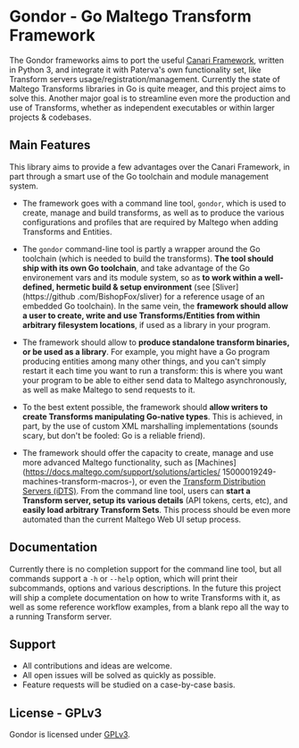 
Gondor - Go Maltego Transform Framework
=====

The Gondor frameworks aims to port the useful [Canari Framework](https://github.com/redcanari/canari3), 
written in Python 3, and integrate it with Paterva's own functionality set, like Transform servers 
usage/registration/management. Currently the state of Maltego Transforms libraries in Go is quite meager,
and this project aims to solve this. Another major goal is to streamline even more the production and use 
of Transforms, whether as independent executables or within larger projects & codebases.

## Main Features

This library aims to provide a few advantages over the Canari Framework, 
in part through a smart use of the Go toolchain and module management system.

- The framework goes with a command line tool, `gondor`, which is used to create,
  manage and build transforms, as well as to produce the various configurations and
  profiles that are required by Maltego when adding Transforms and Entities.

- The `gondor` command-line tool is partly a wrapper around the Go toolchain (which 
  is needed to build the transforms). **The tool should ship with its own Go toolchain**,
  and take advantage of the Go environement vars and its module system, so as **to work
  within a well-defined, hermetic build & setup environment** (see [Sliver](https://github
.com/BishopFox/sliver) for a reference usage of an embedded Go toolchain). In the same
  vein, the **framework should allow a user to create, write and use Transforms/Entities
  from within arbitrary filesystem locations**, if used as a library in your program.

- The framework should allow to **produce standalone transform binaries, or be used 
  as a library**. For example, you might have a Go program producing entities among
  many other things, and you can't simply restart it each time you want to run a
  transform: this is where you want your program to be able to either send data to
  Maltego asynchronously, as well as make Maltego to send requests to it.

- To the best extent possible, the framework should **allow writers to create Transforms
  manipulating Go-native types**. This is achieved, in part, by the use of custom XML
  marshalling implementations (sounds scary, but don't be fooled: Go is a reliable friend).

- The framework should offer the capacity to create, manage and use more advanced Maltego
  functionality, such as [Machines](https://docs.maltego.com/support/solutions/articles/
15000019249-machines-transform-macros-), or even the [Transform Distribution Servers 
  (iDTS)](https://docs.maltego.com/support/solutions/articles/15000020198-what-is-itds-#the-public-tds-0-0). 
  From the command line tool, users can **start a Transform server, setup its various details** 
  (API tokens, certs, etc), and **easily load arbitrary Transform Sets**. This process should 
  be even more automated than the current Maltego Web UI setup process.


## Documentation

Currently there is no completion support for the command line tool, but all commands support
a `-h` or `--help` option, which will print their subcommands, options and various descriptions.
In the future this project will ship a complete documentation on how to write Transforms with it,
as well as some reference workflow examples, from a blank repo all the way to a running Transform server. 


## Support
 
- All contributions and ideas are welcome.
- All open issues will be solved as quickly as possible.
- Feature requests will be studied on a case-by-case basis.


## License - GPLv3

Gondor is licensed under [GPLv3](https://www.gnu.org/licenses/gpl-3.0.en.html).
